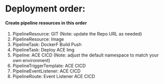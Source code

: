 # Deployment order:

#### Create pipeline resources in this order

1. PipelineResource: GIT (Note: update the Repo URL as needed)
2. PipelineResource: Image
3. PipelineTask: DockerF Build Push
4. PipelineTask: Deploy ACE Img
5. Pipeline: ACE CICD (Note: adjust the default namespace to match your own environment)
6. PipelineTriggerTemplate: ACE CICD
7. PipelineEventListener: ACE CICD
8. PipelineRoute: Event Listener ACE CICD
